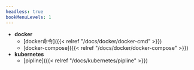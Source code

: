 ```yaml
---
headless: true
bookMenuLevels: 1
---
```


- **docker**
  - [docker命令]({{< relref "/docs/docker/docker-cmd" >}})
  - [docker-compose]({{< relref "/docs/docker/docker-compose" >}})
- **kubernetes**
  - [pipline]({{< relref "/docs/kubernetes/pipline" >}})
